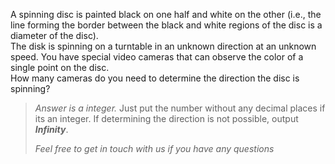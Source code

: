 <div class="markdown-content" id="problem-content">
<p>A spinning disc is painted black on one half and white on the other (i.e., the line forming the border between the black and white regions of the disc is a diameter of the disc). <br/>
The disk is spinning on a turntable in an unknown direction at an unknown speed. You have special video cameras that can observe the color of a single point on the disc. <br/>
How many cameras do you need to determine the direction the disc is spinning?</p>
<blockquote>
<p><em>Answer is a integer.</em>  Just put the number without any decimal places if its an integer. If determining the direction is not possible, output <strong><em>Infinity</em></strong>.</p>
<p><em>Feel free to get in touch with us if you have any questions</em></p>
</blockquote>
</div>